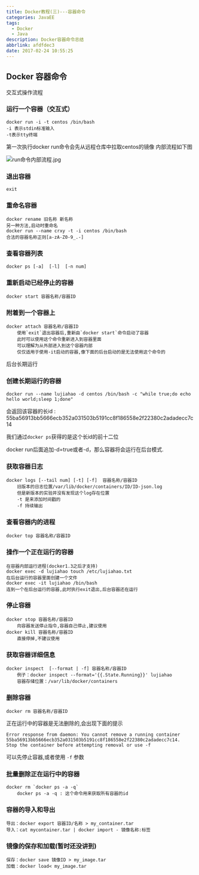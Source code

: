 ```yaml
---
title: Docker教程(三)---容器命令
categories: JavaEE
tags:
  - Docker
  - Java
description: Docker容器命令总结
abbrlink: afdfdec3
date: 2017-02-24 10:55:25
---
```


## Docker 容器命令

交互式操作流程
### 运行一个容器（交互式）
	docker run -i -t centos /bin/bash
	-i 表示stdin标准输入
	-t表示tty终端

第一次执行docker run命令会先从远程仓库中拉取centos的镜像
内部流程如下图

![run命令内部流程.jpg](https://ooo.0o0.ooo/2017/02/23/58aebf93e43f4.jpg)

### 退出容器
	exit

### 重命名容器
	docker rename 旧名称 新名称
	另一种方法,启动时重命名
	docker run --name crxy -t -i centos /bin/bash
	合法的容器名称正则[a-zA-Z0-9_.-]

### 查看容器列表
	docker ps [-a]  [-l]  [-n num]

### 重新启动已经停止的容器
	docker start 容器名称/容器ID
### 附着到一个容器上

	docker attach 容器名称/容器ID
		使用`exit`退出容器后,重新由`docker start`命令启动了容器
		此时可以使用这个命令重新进入到容器里面
		可以理解为从外部进入到这个容器内部
		仅仅适用于使用-it启动的容器,像下面的后台启动的是无法使用这个命令的

后台长期运行

### 创建长期运行的容器
	docker run --name lujiahao -d centos /bin/bash -c "while true;do echo hello world;sleep 1;done"

会返回该容器的长id : 55ba56913bb5666ecb352a031503b5191cc8f186558e2f22380c2adadecc7c14

我们通过`docker ps`获得的是这个长id的前十二位

docker run后面追加-d=true或者-d，那么容器将会运行在后台模式.

### 获取容器日志
	docker logs [--tail num] [-t] [-f]  容器名称/容器ID
		旧版本的日志位置/var/lib/docker/containers/ID/ID-json.log
		但是新版本的实验并没有发现这个log存在位置
		-t 是来添加时间戳的
		-f 持续输出
### 查看容器内的进程
	docker top 容器名称/容器ID
### 操作一个正在运行的容器
	在容器内部运行进程(docker1.3之后才支持)   
	docker exec -d lujiahao touch /etc/lujiahao.txt
	在后台运行的容器里面创建一个文件
	docker exec -it lujiahao /bin/bash
	连到一个在后台运行的容器,此时执行exit退出,后台容器还在运行
### 停止容器
	docker stop 容器名称/容器ID  
		向容器发送停止指令,容器自己停止,建议使用
	docker kill 容器名称/容器ID   
		直接停掉,不建议使用
### 获取容器详细信息
	docker inspect  [--format | -f] 容器名称/容器ID
		例子：docker inspect --format='{{.State.Running}}' lujiahao
		容器存储位置：/var/lib/docker/containers
### 删除容器
	docker rm 容器名称/容器ID
正在运行中的容器是无法删除的,会出现下面的提示

	Error response from daemon: You cannot remove a running container 55ba56913bb5666ecb352a031503b5191cc8f186558e2f22380c2adadecc7c14. 
	Stop the container before attempting removal or use -f
可以先停止容器,或者使用 `-f` 参数

### 批量删除正在运行中的容器
	docker rm `docker ps -a -q`
		docker ps -a -q : 这个命令用来获取所有容器的id
### 容器的导入和导出
	导出：docker export 容器ID/名称 > my_container.tar
	导入：cat mycontainer.tar | docker import - 镜像名称:标签
### 镜像的保存和加载(暂时还没讲到)
	保存：docker save 镜像ID > my_image.tar 
	加载：docker load< my_image.tar